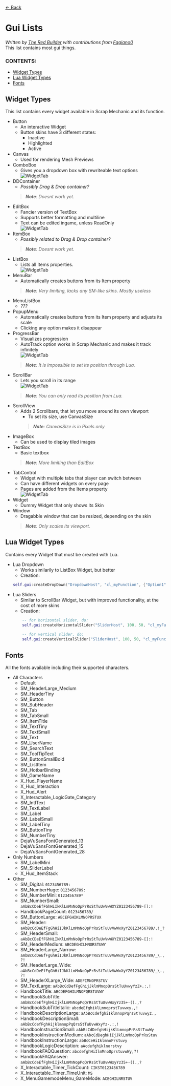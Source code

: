[← Back](../index.md)

# Gui Lists
*Written by [The Red Builder](https://github.com/TheRedBuilder) with contributions from [Fagiano0](https://github.com/Fagiano0)*  
This list contains most gui things.

### CONTENTS:
- [Widget Types](Gui-Lists#widget-types)
- [Lua Widget Types](Gui-Lists#lua-widget-types)
- [Fonts](Gui-Lists#fonts)

## Widget Types
This list contains every widget available in Scrap Mechanic and its function.
- Button 
	- An interactive Widget  
	- Button skins have 3 different states:
		- Inactive
		- Highlighted
		- Active
- Canvas
	- Used for rendering Mesh Previews
- ComboBox
	- Gives you a dropdown box with rewriteable text options  
	![WidgetTab](../Images/GuiWidgetList/AddItems.png "Items Interface")
- DDContainer
	- *Possibly Drag & Drop container?*
	> ***Note**: Doesnt work yet.*
- EditBox
	- Fancier version of TextBox
	- Supports better formatting and multiline
	- Text can be edited ingame, unless ReadOnly  
	![WidgetTab](../Images/GuiWidgetList/ReadOnly.png "ReadOnly Option")
- ItemBox
	- *Possibly related to Drag & Drop container?*
	> ***Note**: Doesnt work yet.*
- ListBox
	- Lists all Items properties.  
	![WidgetTab](../Images/GuiWidgetList/AddItems.png "Items Interface")
- MenuBar
	- Automatically creates buttons from its Item property
	> ***Note**: Very limiting, lacks any SM-like skins. Mostly useless*
- MenuListBox
	- *???*
- PopupMenu
	- Automatically creates buttons from its Item property and adjusts its scale
	- Clicking any option makes it disappear
- ProgressBar
	- Visualizes progression
	- AutoTrack option works in Scrap Mechanic and makes it track infinitely  
	![WidgetTab](../Images/GuiWidgetList/ProgressBar.png "ProgressBar Interface")
	> ***Note**: It is impossible to set its position through Lua.*
- ScrollBar
	- Lets you scroll in its range  
	![WidgetTab](../Images/GuiWidgetList/ProgressBar.png "ProgressBar Interface")
	> ***Note**: You can only read its position from Lua.*
- ScrollView
	- Adds 2 Scrollbars, that let you move around its own viewport
		- To set its size, use CanvasSize
		> ***Note**: CanvasSize is in Pixels only*
- ImageBox
	- Can be used to display tiled images
- TextBox
	- Basic textbox
	> ***Note**: More limiting than EditBox*
- TabControl
	- Widget with multiple tabs that player can switch between
	- Can have different widgets on every page
	- Pages are added from the Items property  
	![WidgetTab](../Images/GuiWidgetList/AddItems.png "Items Interface")
- Widget
	- Dummy Widget that only shows its Skin
- Window
	- Dragabble window that can be resized, depending on the skin
	> ***Note**: Only scales its viewport.*
	
## Lua Widget Types
Contains every Widget that must be created with Lua.
- Lua Dropdown
	- Works similarily to ListBox Widget, but better
	- Creation:
	```lua
	self.gui:createDropDown("DropdownHost", "cl_myFunction", {"Option1","Option2"}) -- change self.gui to your created gui, change "DropdownHost" to the name of your Widget (Widget should be empty, with panelEmpty skin), change "cl_myFunction" to the name of the function that will receive its callback, fill in the table {"Option1","Option2"} with the option names, these are returned to the callback when player clicks them.
	```
- Lua Sliders
	- Similar to ScrollBar Widget, but with improved functionality, at the cost of more skins
	- Creation:
	```lua
		-- for horizontal slider, do:
		self.gui:createHorizontalSlider("SliderHost", 100, 50, "cl_myFunction", true) -- change self.gui to your created gui, change "SliderHost" to the name of your Widget (Widget should be empty, with panelEmpty skin), change "cl_myFunction" to the name of the function that will receive its callback, change the first number (100) to the maximal value of the slider and the other number (50) to its starting value, the boolean (true) controls if the slider should be numbered
		
		-- for vertical slider, do:
		self.gui:createVerticalSlider("SliderHost", 100, 50, "cl_myFunction") -- change self.gui to your created gui, change "SliderHost" to the name of your Widget (Widget should be empty, with panelEmpty skin), change "cl_myFunction" to the name of the function that will receive its callback, change the first number (100) to the maximal value of the slider and the other number (50) to its starting value
	```

## Fonts
All the fonts available including their supported characters.

- All Characters
	- Default
	- SM_HeaderLarge_Medium
	- SM_HeaderTiny
	- SM_Button
	- SM_SubHeader
	- SM_Tab
	- SM_TabSmall
	- SM_ItemTitle
	- SM_TextTiny
	- SM_TextSmall
	- SM_Text
	- SM_UserName
	- SM_SearchText
	- SM_ToolTipText
	- SM_ButtonSmallBold
	- SM_ListItem
	- SM_HotbarBinding
	- SM_GameName
	- X_Hud_PlayerName
	- X_Hud_Interaction
	- X_Hud_Alert
	- X_Interactable_LogicGate_Category
	- SM_IntlText
	- SM_TextLabel
	- SM_Label
	- SM_LabelSmall
	- SM_LabelTiny
	- SM_ButtonTiny
	- SM_NumberTiny
	- DejaVuSansFontGenerated_13
	- DejaVuSansFontGenerated_15
	- DejaVuSansFontGenerated_28
- Only Numbers
	- SM_LabelMini
	- SM_SliderLabel
	- X_Hud_ItemStack
- Other
	- SM_Digital: `0123456789:`
	- SM_NumberHuge: `0123456789:`
	- SM_NumberMini: `0123456789*`
	- SM_NumberSmall: `aAbBcCDeEfFGhHiIkKlLmMnNoOpPrRsStTuUvVwWXYZ0123456789-[]:!`
	- HandbookPageCount: `0123456789/`
	- SM_ButtonLarge: `ABCEFGHIKLMNOPRSTUX`
	- SM_Header: `aAbBcCdDeEfFgGhHiIJkKlLmMnNoOpPrRsStTuUvVwWxXyYZ0123456789/.!_?`
	- SM_HeaderSmall: `aAbBcCDeEfFGhHiIkKlLmMnNoOpPrRsStTuUvVwWXYZ0123456789-[]:!`
	- SM_HeaderMedium: `ABCDEGHILMNORSTUWY`
	- SM_HeaderLarge_Narrow: `aAbBcCdDeEfFgGhHiIJkKlLmMnNoOpPrRsStTuUvVwWxXyYZ0123456789/_\.,?!`
	- SM_HeaderLarge_Wide: `aAbBcCdDeEfFgGhHiIJkKlLmMnNoOpPrRsStTuUvVwWxXyYZ0123456789/_\.,?!`
	- SM_HeaderXLarge_Wide: `ADEFIMNOPRSTUV`
	- SM_TextLarge: `aAbBcCdDefFgGhijJklmMnopQrsStTuUvwyYzZ+.:,!`
	- HandbookTitle: `ABCDEFGHILMNOPQRSTUVWY`
	- HandbookSubTitle: `aAbBcCdeEfFghHiIjklLmMnNopPqQrRsStTuUvwWxyYz35+-().,?`
	- HandbookSubTitleItalic: `abcdeEfghiklLmnoprstTuvwxy.,!`
	- HandbookDescriptionLarge: `aAbBcCdefghiIklmnopPqrsStTuvwyz.,`
	- HandbookDescriptionSmall: `aAbBcCdefFghHijklmnopPqQrsStTuUvwWxyYz-.:,!`
	- HandbooInstructionSmall: `aAbBcCdDefghHijkKlLmnopPrRsStTuwWy`
	- HandbookInstructionMedium: `aAbcCdDeghHiIjJklLmMnoOpPrRsStuv`
	- HandbookInstructionLarge: `abBcCeHiIklmnoPrstuvy`
	- HandbookLogicDescription: `aAcdefghiklnorstvy`
	- HandbookFAQQuestion: `abcdefghHiIlmMnoOprstuvwWy,?!`
	- HandbookFAQAnswer: `aAbBcCdeEfFghHiIjklLmMnNopPqQrRsStTuUvwWxyYz35+-().,?`
	- X_Interactable_Timer_TickCount: `CIKST0123456789`
	- X_Interactable_Timer_TimeUnit: `MS`
	- X_MenuGamemodeMenu_GameMode: `ACEGHILNRSTUV`
	